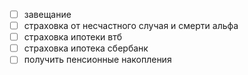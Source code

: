 - [ ] завещание
- [ ] страховка от несчастного случая и смерти альфа
- [ ] страховка ипотеки втб
- [ ] страховка ипотека сбербанк 
- [ ] получить пенсионные накопления
